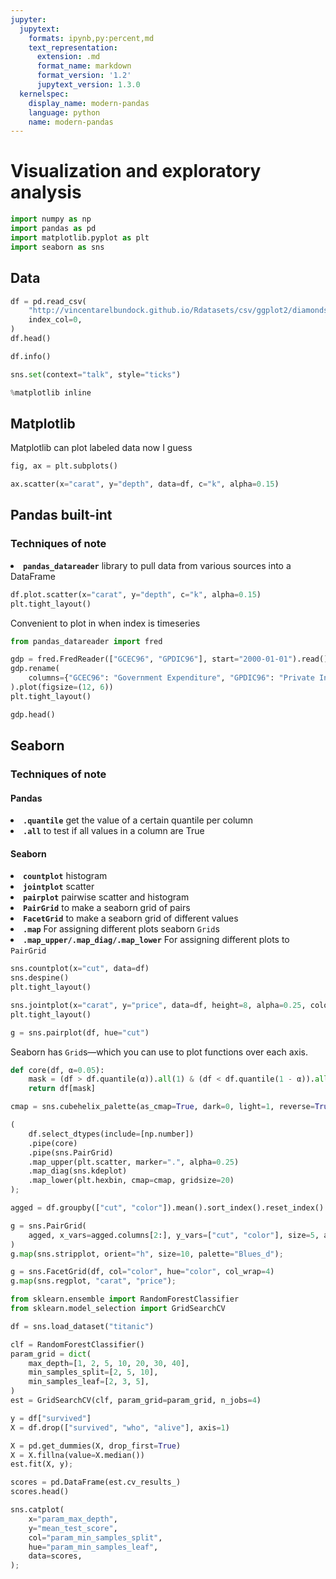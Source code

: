 ```yaml
---
jupyter:
  jupytext:
    formats: ipynb,py:percent,md
    text_representation:
      extension: .md
      format_name: markdown
      format_version: '1.2'
      jupytext_version: 1.3.0
  kernelspec:
    display_name: modern-pandas
    language: python
    name: modern-pandas
---
```


<!-- #region Collapsed="false" -->
# Visualization and exploratory analysis
<!-- #endregion -->

```python Collapsed="false"
import numpy as np
import pandas as pd
import matplotlib.pyplot as plt
import seaborn as sns
```

<!-- #region Collapsed="false" -->
## Data
<!-- #endregion -->

```python Collapsed="false"
df = pd.read_csv(
    "http://vincentarelbundock.github.io/Rdatasets/csv/ggplot2/diamonds.csv",
    index_col=0,
)
df.head()
```

```python Collapsed="false"
df.info()
```

```python Collapsed="false"
sns.set(context="talk", style="ticks")

%matplotlib inline
```

<!-- #region Collapsed="false" -->
## Matplotlib
<!-- #endregion -->

<!-- #region Collapsed="false" -->
Matplotlib can plot labeled data now I guess
<!-- #endregion -->

```python Collapsed="false"
fig, ax = plt.subplots()

ax.scatter(x="carat", y="depth", data=df, c="k", alpha=0.15)
```

<!-- #region Collapsed="false" -->
## Pandas built-int
<!-- #endregion -->

<!-- #region Collapsed="false" -->
<div class="alert alert-block alert-info">
    <H3>Techniques of note</H3>
    <li><b><code>pandas_datareader</code></b> library to pull data from various sources into a DataFrame</li>
</div>
<!-- #endregion -->

```python Collapsed="false"
df.plot.scatter(x="carat", y="depth", c="k", alpha=0.15)
plt.tight_layout()
```

<!-- #region Collapsed="false" -->
Convenient to plot in when index is timeseries
<!-- #endregion -->

```python Collapsed="false"
from pandas_datareader import fred

gdp = fred.FredReader(["GCEC96", "GPDIC96"], start="2000-01-01").read()
gdp.rename(
    columns={"GCEC96": "Government Expenditure", "GPDIC96": "Private Investment"}
).plot(figsize=(12, 6))
plt.tight_layout()
```

```python Collapsed="false"
gdp.head()
```

<!-- #region Collapsed="false" -->
## Seaborn
<!-- #endregion -->

<!-- #region Collapsed="false" -->
<div class="alert alert-block alert-info">
    <h3>Techniques of note</h3>
    <h4>Pandas</h4>
    <li><b><code>.quantile</code></b> get the value of a certain quantile per column</li>
    <li><b><code>.all</code></b> to test if all values in a column are True</li>
    <h4>Seaborn</h4>
    <li><b><code>countplot</code></b> histogram</li>
    <li><b><code>jointplot</code></b> scatter</li>
    <li><b><code>pairplot</code></b> pairwise scatter and histogram</li>
    <li><b><code>PairGrid</code></b> to make a seaborn grid of pairs</li>
    <li><b><code>FacetGrid</code></b> to make a seaborn grid of different values</li>
    <li><b><code>.map</code></b> For assigning different plots seaborn <code>Grid</code>s</li>
    <li><b><code>.map_upper/.map_diag/.map_lower</code></b> For assigning different plots to <code>PairGrid</code></li>
    
</div>
<!-- #endregion -->

```python Collapsed="false"
sns.countplot(x="cut", data=df)
sns.despine()
plt.tight_layout()
```

```python Collapsed="false"
sns.jointplot(x="carat", y="price", data=df, height=8, alpha=0.25, color="k", marker=".")
plt.tight_layout()
```

```python Collapsed="false"
g = sns.pairplot(df, hue="cut")
```

<!-- #region Collapsed="false" -->
Seaborn has `Grid`s—which you can use to plot functions over each axis.
<!-- #endregion -->

```python Collapsed="false"
def core(df, α=0.05):
    mask = (df > df.quantile(α)).all(1) & (df < df.quantile(1 - α)).all(1)
    return df[mask]
```

```python Collapsed="false"
cmap = sns.cubehelix_palette(as_cmap=True, dark=0, light=1, reverse=True)

(
    df.select_dtypes(include=[np.number])
    .pipe(core)
    .pipe(sns.PairGrid)
    .map_upper(plt.scatter, marker=".", alpha=0.25)
    .map_diag(sns.kdeplot)
    .map_lower(plt.hexbin, cmap=cmap, gridsize=20)
);
```

```python Collapsed="false"
agged = df.groupby(["cut", "color"]).mean().sort_index().reset_index()

g = sns.PairGrid(
    agged, x_vars=agged.columns[2:], y_vars=["cut", "color"], size=5, aspect=0.65
)
g.map(sns.stripplot, orient="h", size=10, palette="Blues_d");
```

```python Collapsed="false"
g = sns.FacetGrid(df, col="color", hue="color", col_wrap=4)
g.map(sns.regplot, "carat", "price");
```

```python Collapsed="false"
from sklearn.ensemble import RandomForestClassifier
from sklearn.model_selection import GridSearchCV
```

```python Collapsed="false"
df = sns.load_dataset("titanic")

clf = RandomForestClassifier()
param_grid = dict(
    max_depth=[1, 2, 5, 10, 20, 30, 40],
    min_samples_split=[2, 5, 10],
    min_samples_leaf=[2, 3, 5],
)
est = GridSearchCV(clf, param_grid=param_grid, n_jobs=4)

y = df["survived"]
X = df.drop(["survived", "who", "alive"], axis=1)

X = pd.get_dummies(X, drop_first=True)
X = X.fillna(value=X.median())
est.fit(X, y);
```

```python Collapsed="false"
scores = pd.DataFrame(est.cv_results_)
scores.head()
```

```python Collapsed="false"
sns.catplot(
    x="param_max_depth",
    y="mean_test_score",
    col="param_min_samples_split",
    hue="param_min_samples_leaf",
    data=scores,
);
```

```python Collapsed="false"

```
